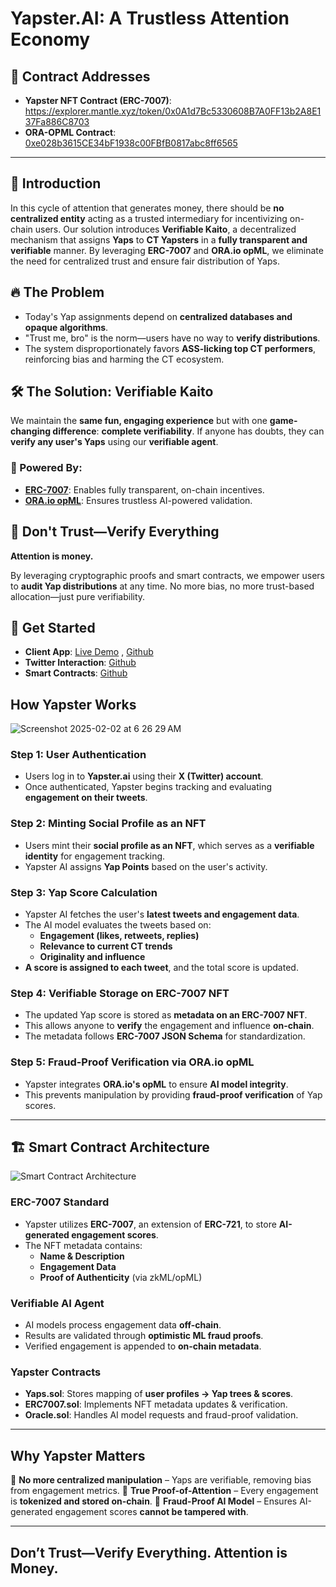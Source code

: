 # Yapster.AI: A Trustless Attention Economy

## 🔗 Contract Addresses
- **Yapster NFT Contract (ERC-7007)**: https://explorer.mantle.xyz/token/0x0A1d7Bc5330608B7A0FF13b2A8E137Fa886C8703
- **ORA-OPML Contract**: [0xe028b3615CE34bF1938c00FBfB0817abc8ff6565](https://explorer.mantle.xyz/address/0xe028b3615CE34bF1938c00FBfB0817abc8ff6565)

---

## 🚀 Introduction

In this cycle of attention that generates money, there should be **no centralized entity** acting as a trusted intermediary for incentivizing on-chain users. Our solution introduces **Verifiable Kaito**, a decentralized mechanism that assigns **Yaps** to **CT Yapsters** in a **fully transparent and verifiable** manner. By leveraging **ERC-7007** and **ORA.io opML**, we eliminate the need for centralized trust and ensure fair distribution of Yaps.

## 🔥 The Problem
- Today's Yap assignments depend on **centralized databases and opaque algorithms**.
- "Trust me, bro" is the norm—users have no way to **verify distributions**.
- The system disproportionately favors **ASS-licking top CT performers**, reinforcing bias and harming the CT ecosystem.

## 🛠 The Solution: Verifiable Kaito
We maintain the **same fun, engaging experience** but with one **game-changing difference**: **complete verifiability**. If anyone has doubts, they can **verify any user's Yaps** using our **verifiable agent**.

### 🔗 Powered By:
- **[ERC-7007](https://eips.ethereum.org/EIPS/eip-7007)**: Enables fully transparent, on-chain incentives.
- **[ORA.io opML](https://ora.io/)**: Ensures trustless AI-powered validation.

## 🧐 Don't Trust—Verify Everything
**Attention is money.**

By leveraging cryptographic proofs and smart contracts, we empower users to **audit Yap distributions** at any time. No more bias, no more trust-based allocation—just pure verifiability.

## 🚀 Get Started
- **Client App**: [Live Demo](https://www.yapster.ai/) , [Github](https://github.com/yapster-ai/client)
- **Twitter Interaction**: [Github](https://github.com/yapster-ai/x-interactions)
- **Smart Contracts**: [Github](https://github.com/yapster-ai/contracts)

## **How Yapster Works**
![Screenshot 2025-02-02 at 6 26 29 AM](https://github.com/user-attachments/assets/ec9a7409-713f-47c1-9897-12de6a33572b)

### **Step 1: User Authentication**
- Users log in to **Yapster.ai** using their **X (Twitter) account**.
- Once authenticated, Yapster begins tracking and evaluating **engagement on their tweets**.

### **Step 2: Minting Social Profile as an NFT**
- Users mint their **social profile as an NFT**, which serves as a **verifiable identity** for engagement tracking.
- Yapster AI assigns **Yap Points** based on the user's activity.

### **Step 3: Yap Score Calculation**
- Yapster AI fetches the user's **latest tweets and engagement data**.
- The AI model evaluates the tweets based on:
  - **Engagement (likes, retweets, replies)**
  - **Relevance to current CT trends**
  - **Originality and influence**
- **A score is assigned to each tweet**, and the total score is updated.

### **Step 4: Verifiable Storage on ERC-7007 NFT**
- The updated Yap score is stored as **metadata on an ERC-7007 NFT**.
- This allows anyone to **verify** the engagement and influence **on-chain**.
- The metadata follows **ERC-7007 JSON Schema** for standardization.

### **Step 5: Fraud-Proof Verification via ORA.io opML**
- Yapster integrates **ORA.io's opML** to ensure **AI model integrity**.
- This prevents manipulation by providing **fraud-proof verification** of Yap scores.

---

## 🏗 Smart Contract Architecture
![Smart Contract Architecture](https://github.com/user-attachments/assets/dc3032ae-aadd-4f3b-8123-dad70da76790)

### **ERC-7007 Standard**
- Yapster utilizes **ERC-7007**, an extension of **ERC-721**, to store **AI-generated engagement scores**.
- The NFT metadata contains:
  - **Name & Description**
  - **Engagement Data**
  - **Proof of Authenticity** (via zkML/opML)

### **Verifiable AI Agent**
- AI models process engagement data **off-chain**.
- Results are validated through **optimistic ML fraud proofs**.
- Verified engagement is appended to **on-chain metadata**.

### **Yapster Contracts**
- **Yaps.sol**: Stores mapping of **user profiles → Yap trees & scores**.
- **ERC7007.sol**: Implements NFT metadata updates & verification.
- **Oracle.sol**: Handles AI model requests and fraud-proof validation.

---

## **Why Yapster Matters**

🔹 **No more centralized manipulation** – Yaps are verifiable, removing bias from engagement metrics.
🔹 **True Proof-of-Attention** – Every engagement is **tokenized and stored on-chain**.
🔹 **Fraud-Proof AI Model** – Ensures AI-generated engagement scores **cannot be tampered with**.

---

## **Don’t Trust—Verify Everything. Attention is Money.**

